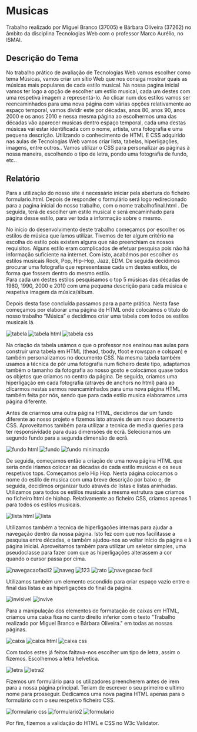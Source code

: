 # Musicas
Trabalho realizado por Miguel Branco (37005) e Bárbara Oliveira (37262) no âmbito da disciplina Tecnologias Web com o professor Marco Aurélio, no ISMAI.

##  Descrição do Tema
No trabalho prático de avaliação de Tecnologias Web vamos escolher como tema Músicas, vamos criar um sítio Web que nos consiga mostrar quais as músicas mais populares de cada estilo musical.
Na nossa pagina inicial vamos ter logo a opção de escolher um estilo musical, cada um destes com uma respetiva imagem a representá-lo. Ao clicar num dos estilos vamos ser reencaminhados para uma nova página com várias opções relativamente ao espaço temporal, vamos dividir este por décadas, anos 80, anos 90, anos 2000 e os anos 2010 e nessa mesma página ao escolhermos uma das décadas vão aparecer musicas dentro espaço temporal, cada uma destas músicas vai estar identificada com o nome, artista, uma fotografia e uma pequena descrição. 
Utilizando o conhecimento de HTML E CSS adquirido nas aulas de Tecnologias Web vamos criar lista, tabelas, hiperligações, imagens, entre outros.. Vamos utilizar o CSS para personalizar as páginas à nossa maneira, escolhendo o tipo de letra, pondo uma fotografia de fundo, etc..

## Relatório
Para a utilização do nosso site é necessário iniciar pela abertura do ficheiro formulario.html. Depois de responder o formulário será logo redirecionado para a pagina inicial do nosso trabalho, com o nome trabalhofinal.html . De seguida, terá de escolher um estilo musical e será encaminhado para página desse estilo, para ver toda a informação sobre o mesmo.

No início do desenvolvimento deste trabalho começamos por escolher os estilos de música que íamos utilizar. Tivemos de ter algum critério na escolha do estilo pois existem alguns que não preenchiam os nossos requisitos. Alguns estilo eram complicados de efetuar pesquisa pois não há informação suficiente na internet. 
Com isto, acabámos por escolher os estilos musicais Rock, Pop, Hip-Hop, Jazz, EDM.  De seguida decidimos procurar uma fotografia que representasse cada um destes estilos, de forma que fossem dentro do mesmo estilo.  
Para cada um destes estilos pesquisamos o top 5 músicas das décadas de 1980, 1990, 2000 e 2010 com uma pequena descrição para cada música e respetiva imagem da música/álbum.  

Depois desta fase concluída passamos para a parte prática. Nesta fase começamos por elaborar uma página de HTML onde colocámos o título do nosso trabalho “Música” e decidimos criar uma tabela com todos os estilos musicais lá.

![tabela](https://user-images.githubusercontent.com/75800165/104529756-5de2cc80-5602-11eb-92fb-0520c1fd87c0.PNG)
![tabela html](https://user-images.githubusercontent.com/75800165/104529761-5fac9000-5602-11eb-98ed-f5fdc57a9220.PNG)
![tabela css](https://user-images.githubusercontent.com/75800165/104530729-88358980-5604-11eb-938f-a2369b5aabaf.PNG)

 Na criação da tabela usámos o que o professor nos ensinou nas aulas para construir uma tabela em HTML (thead, tbody, tfoot e rowspan e colspan) e também personalizamos no documento CSS. Na mesma tabela também usamos a técnica de pôr uma fotografia num ficheiro deste tipo, adaptamos também o tamanho da fotografia ao nosso gosto e colocámos quase todos os objetos que criamos no centro da página. De seguida, criamos uma hiperligação em cada fotografia (através de anchors no html) para ao clicarmos nestas  sermos reencaminhados para uma nova página HTML também feita por nós, sendo que para cada estilo musica elaboramos uma página diferente.

Antes de criarmos uma outra página HTML, decidimos dar um fundo diferente ao nosso projeto e fizemos isto através de um novo documento CSS. Aproveitamos também para utilizar a tecnica de media queries para ter responsividade para duas dimensões de ecrã. Selecionamos um segundo fundo para a segunda dimensão de ecrã. 

![fundo html](https://user-images.githubusercontent.com/75800165/104529864-971b3c80-5602-11eb-9083-dc319eeeaa2e.PNG)
![fundo](https://user-images.githubusercontent.com/75800165/104529869-984c6980-5602-11eb-9d31-acd7e2044e67.PNG)
![fundo minimazdo](https://user-images.githubusercontent.com/75800165/104534680-a1423880-560c-11eb-9daf-d6e30acbc9cf.PNG)

De seguida, começamos então a criação de uma nova página HTML que seria onde iriamos colocar as décadas de cada estilo musicas e os seus respetivos tops. Começamos pelo Hip Hop.
Nesta página colocamos o nome do estilo de musica com uma breve descrição por baixo e, de seguida, decidimos organizar tudo através de listas e listas aninhadas.
Utilizamos para todos os estilos musicais a mesma estrutura que criamos no ficheiro html de hiphop. Relativamente ao ficheiro CSS, criamos apenas 1 para todos os estilos musicais.

![lista html](https://user-images.githubusercontent.com/75800165/104530132-3b04e800-5603-11eb-8983-b40d28d478c7.PNG)
![lista](https://user-images.githubusercontent.com/75800165/104530137-3d674200-5603-11eb-88c4-c2afa9f0348b.PNG)

Utilizamos também a tecnica de hiperligações internas para ajudar a navegação dentro da nossa página. Isto fez com que nos facilitasse a pesquisa entre décadas, e também ajudou-nos ao voltar início da página e à página inicial. Aproveitamos também para utilizar um seletor simples, uma pseudoclasse para fazer com que as hiperligações alterassem a cor quando o cursor passa por cima. 

![navegacaofacil2](https://user-images.githubusercontent.com/75800165/104531458-1c542080-5606-11eb-9503-197ec87f33c7.PNG)
![naveg](https://user-images.githubusercontent.com/75800165/104531459-1cecb700-5606-11eb-9d2e-52f72300fc21.PNG)
![123](https://user-images.githubusercontent.com/75800165/104531460-1d854d80-5606-11eb-8a67-9b968330ab47.PNG)
![rato](https://user-images.githubusercontent.com/75800165/104531462-1d854d80-5606-11eb-9ed9-3a4bb99ce9f4.PNG)
![navegacao facil](https://user-images.githubusercontent.com/75800165/104531463-1e1de400-5606-11eb-9599-aa7afab9572e.PNG)
 
 Utilizamos também um elemento escondido para criar espaço vazio entre o final das listas e as hiperligações do final da página.
 
 
 ![invisivel](https://user-images.githubusercontent.com/75800165/104532080-5a9e0f80-5607-11eb-906e-fb0eb5ff7c8e.PNG)
![invive](https://user-images.githubusercontent.com/75800165/104532082-5b36a600-5607-11eb-88e6-1988d3c166dd.PNG)

Para a manipulação dos elementos de formatação de caixas em HTML, criamos uma caixa fixa no canto direito inferior com o texto "Trabalho realizado por Miguel Branco e Bárbara Oliveira." em todas as nossas páginas.

![caixa](https://user-images.githubusercontent.com/75800165/104532930-4b1fc600-5609-11eb-8947-52b9c8f82b1c.PNG)
![caixa html](https://user-images.githubusercontent.com/75800165/104532933-4bb85c80-5609-11eb-95cc-9a90bc1ffb92.PNG)
![caixa css](https://user-images.githubusercontent.com/75800165/104532935-4bb85c80-5609-11eb-91f9-0cb8397ba688.PNG)

Com todos estes já feitos faltava-nos escolher um tipo de letra, assim o fizemos. Escolhemos a letra helvetica.


![letra](https://user-images.githubusercontent.com/75800165/104533421-44458300-560a-11eb-9143-87c57df5c55f.PNG)
![letra2](https://user-images.githubusercontent.com/75800165/104533423-44de1980-560a-11eb-9013-8dedf97b0479.PNG)


Fizemos um formulário para os utilizadores preencherem antes de irem para a nossa página principal. Teriam de escrever o seu primeiro e ultimo nome para prosseguir. Dedicamos uma nova pagina HTML apenas para o formulário com o seu respetivo ficheiro CSS.

![formulario css](https://user-images.githubusercontent.com/75800165/104533961-452ae480-560b-11eb-9653-168f87cdb249.PNG)
![formulario2](https://user-images.githubusercontent.com/75800165/104533963-45c37b00-560b-11eb-8ade-30d674c5c3ec.PNG)
![formulario](https://user-images.githubusercontent.com/75800165/104533964-465c1180-560b-11eb-9691-e07d03ff0291.PNG)


Por fim, fizemos a validação do HTML e CSS no W3c Validator.














